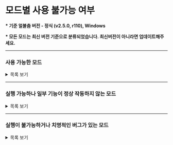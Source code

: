 # 모드별 사용 불가능 여부

**\* 기준 얼불춤 버전 - 정식 (v2.5.0, r110), Windows**

**\* 모든 모드는 최신 버전 기준으로 분류되었습니다. 최신버전이 아니라면 업데이트해주세요.**

---

### 사용 가능한 모드
<details>
  <summary>목록 보기</summary>
  
  * AdofaiExtension (v0.0.5)
  * AdofaiTweaks (v2.6.3 ; [이 링크](https://bot.adofai.gg/api/mods/AdofaiTweaks?download=true)를 통해 받아야 합니다)
  * AutoUpdate (v0.0.4)
  * BackToThePast (v1.9.3)
  * CustomDeathMassage (v1.0.0 ; 아카이브 서버 모드)
  * DesyncFix (v0.0.6)
  * DetailRP (v1.0.2)
  * DLC 대화창 디자인 바꿔주는 모드 (v0.1.0)
  * EditorTabLib (v2.2.0)
  * EmulateSpecialday (v1.1.0 ; 아카이브 서버 모드)
  * ErrorDetector (v1.0.0)
  * FaceLock (v1.0.1)
  * KeyViewer (v3.6.1)
  * Localizations (v1.0.0)
  * MinesweeperFlag (v0.0.1)
  * MusicTimestamp (v0.0.10)
  * NoTileDot (v1.0)
  * Overlayer (v2.4.0)
  * RainingKeys (v0.4.1)
  * ShowVFXs (v1.1.0)
  * TileCount (v0.0.9)
  * YoutubeStream (v0.0.5)
</details>

---

### 실행 가능하나 일부 기능이 정상 작동하지 않는 모드
<details>
  <summary>목록 보기</summary>
  
  * EditorTweaks
  * Editor+ Reborn
  * FixBug
  * NoCameraStop
  * PlanetTweaks
  * RelativeFreeAngle
  * ShowTimingWindowScale
  * TileTweaks
</details>

---

### 실행이 불가능하거나 치명적인 버그가 있는 모드
<details>
  <summary>목록 보기</summary>
  
  * JudgeTextBeautifier
  * MagicShapeMultiply
  * ProgressDisplayer
  * PrograssBar
</details>
